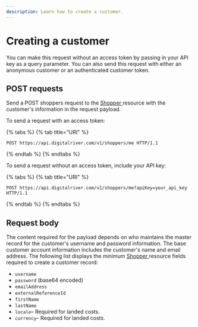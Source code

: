 ```yaml
---
description: Learn how to create a customer.
---
```


# Creating a customer

You can make this request without an access token by passing in your API key as a query parameter. You can also send this request with either an anonymous customer or an authenticated customer token.

## POST requests

Send a POST shoppers request to the [Shopper ](https://www.digitalriver.com/docs/commerce-api-reference/#tag/Shoppers)resource with the customer's information in the request payload.

To send a request with an access token:

{% tabs %}
{% tab title="URI" %}
```http
POST https://api.digitalriver.com/v1/shoppers/me HTTP/1.1
```
{% endtab %}
{% endtabs %}

To send a request without an access token, include your API key:

{% tabs %}
{% tab title="URI" %}
```http
POST https://api.digitalriver.com/v1/shoppers/me?apiKey=your_api_key HTTP/1.1
```
{% endtab %}
{% endtabs %}

## Request body

The content required for the payload depends on who maintains the master record for the customer's username and password information. The base customer account information includes the customer's name and email address. The following list displays the minimum [Shopper ](https://www.digitalriver.com/docs/commerce-api-reference/#tag/Shoppers)resource fields required to create a customer record:

* `username`
* `password` (base64 encoded)
* `emailAddress`
* `externalReferenceId`
* `firstName`
* `lastName`
* `locale`– Required for landed costs.
* `currency`– Required for landed costs.
